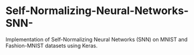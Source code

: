 # Self-Normalizing-Neural-Networks-SNN-
Implementation of Self-Normalizing Neural Networks (SNN) on MNIST and Fashion-MNIST datasets using Keras.
